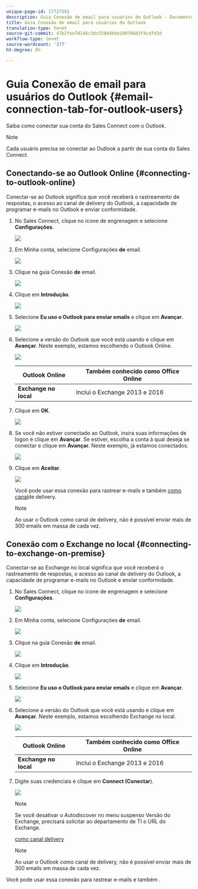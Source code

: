 ```yaml
---
unique-page-id: 17727591
description: Guia Conexão de email para usuários do Outlook - Documentos do Marketing - Documentação do produto
title: Guia Conexão de email para usuários do Outlook
translation-type: tm+mt
source-git-commit: 47b2fee7d146c3dc558d4bbb10070683f4cdfd3d
workflow-type: tm+mt
source-wordcount: '377'
ht-degree: 0%

---
```



# Guia Conexão de email para usuários do Outlook {#email-connection-tab-for-outlook-users}

Saiba como conectar sua conta do Sales Connect com o Outlook.

>[!NOTE]
>
>Cada usuário precisa se conectar ao Outlook a partir de sua conta do Sales Connect.

## Conectando-se ao Outlook Online {#connecting-to-outlook-online}

Conectar-se ao Outlook significa que você receberá o rastreamento de respostas, o acesso ao canal de delivery do Outlook, a capacidade de programar e-mails no Outlook e enviar conformidade.

1. No Sales Connect, clique no ícone de engrenagem e selecione **Configurações**.

   ![](assets/one.png)

1. Em Minha conta, selecione Configurações **de** email.

   ![](assets/two.png)

1. Clique na guia Conexão **de** email.

   ![](assets/three.png)

1. Clique em **Introdução**.

   ![](assets/four.png)

1. Selecione **Eu uso o Outlook para enviar emails** e clique em **Avançar**.

   ![](assets/five-a.png)

1. Selecione a versão do Outlook que você está usando e clique em **Avançar**. Neste exemplo, estamos escolhendo o Outlook Online.

   ![](assets/six-a.png)

   | **Outlook Online** | Também conhecido como Office Online |
   |---|---|
   | **Exchange no local** | Inclui o Exchange 2013 e 2016 |

1. Clique em **OK**.

   ![](assets/seven-a.png)

1. Se você não estiver conectado ao Outlook, insira suas informações de logon e clique em **Avançar**. Se estiver, escolha a conta à qual deseja se conectar e clique em **Avançar**. Neste exemplo, já estamos conectados.

   ![](assets/eight-a.png)

1. Clique em **Aceitar**.

   ![](assets/nine-a.png)

   Você pode usar essa conexão para rastrear e-mails e também [como canal](http://docs.marketo.com/display/public/DOCS/Setting+up+Your+Delivery+Channel#SettingupYourDeliveryChannel-Gmail)de delivery.

   >[!NOTE]
   >
   >Ao usar o Outlook como canal de delivery, não é possível enviar mais de 300 emails em massa de cada vez.

## Conexão com o Exchange no local {#connecting-to-exchange-on-premise}

Conectar-se ao Exchange no local significa que você receberá o rastreamento de respostas, o acesso ao canal de delivery do Outlook, a capacidade de programar e-mails no Outlook e enviar conformidade.

1. No Sales Connect, clique no ícone de engrenagem e selecione **Configurações**.

   ![](assets/one.png)

1. Em Minha conta, selecione Configurações **de** email.

   ![](assets/two.png)

1. Clique na guia Conexão **de** email.

   ![](assets/three.png)

1. Clique em **Introdução**.

   ![](assets/four.png)

1. Selecione **Eu uso o Outlook para enviar emails** e clique em **Avançar**.

   ![](assets/five-a.png)

1. Selecione a versão do Outlook que você está usando e clique em **Avançar**. Neste exemplo, estamos escolhendo Exchange no local.

   ![](assets/six-b.png)

   | **Outlook Online** | Também conhecido como Office Online |
   |---|---|
   | **Exchange no local** | Inclui o Exchange 2013 e 2016 |

1. Digite suas credenciais e clique em **Connect (Conectar**).

   ![](assets/seven-b.png)

   >[!NOTE]
   >
   >Se você desativar o Autodiscover no menu suspenso Versão do Exchange, precisará solicitar ao departamento de TI o URL do Exchange.

   [como canal delivery](http://docs.marketo.com/display/public/DOCS/Setting+up+Your+Delivery+Channel#SettingupYourDeliveryChannel-Gmail)

   >[!NOTE]
   >
   >Ao usar o Outlook como canal de delivery, não é possível enviar mais de 300 emails em massa de cada vez.

Você pode usar essa conexão para rastrear e-mails e também .